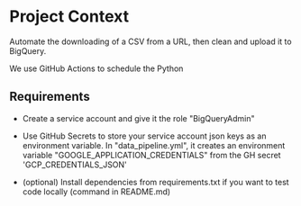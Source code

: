 # Project Context
Automate the downloading of a CSV from a URL, then clean and upload it to BigQuery.

We use GitHub Actions to schedule the Python

## Requirements

- Create a service account and give it the role "BigQueryAdmin"


- Use GitHub Secrets to store your service account json keys as an environment variable.
  In "data_pipeline.yml", it creates an environment variable "GOOGLE_APPLICATION_CREDENTIALS"
  from the GH secret 'GCP_CREDENTIALS_JSON'


- (optional) Install dependencies from requirements.txt if you want to test code locally         (command in README.md)
